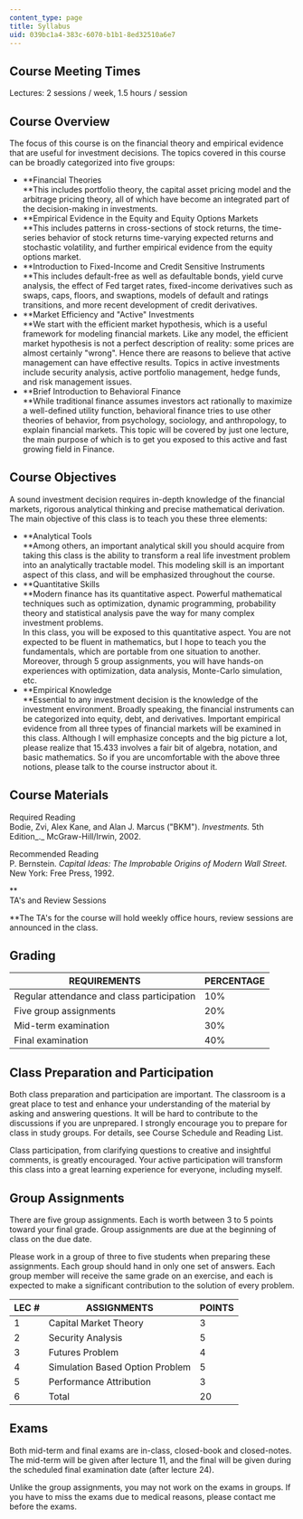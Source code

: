 ```yaml
---
content_type: page
title: Syllabus
uid: 039bc1a4-383c-6070-b1b1-8ed32510a6e7
---
```


Course Meeting Times
--------------------

Lectures: 2 sessions / week, 1.5 hours / session

Course Overview
---------------

The focus of this course is on the financial theory and empirical evidence that are useful for investment decisions. The topics covered in this course can be broadly categorized into five groups:

*   **Financial Theories  
    **This includes portfolio theory, the capital asset pricing model and the arbitrage pricing theory, all of which have become an integrated part of the decision-making in investments.
*   **Empirical Evidence in the Equity and Equity Options Markets  
    **This includes patterns in cross-sections of stock returns, the time-series behavior of stock returns time-varying expected returns and stochastic volatility, and further empirical evidence from the equity options market.
*   **Introduction to Fixed-Income and Credit Sensitive Instruments  
    **This includes default-free as well as defaultable bonds, yield curve analysis, the effect of Fed target rates, fixed-income derivatives such as swaps, caps, floors, and swaptions, models of default and ratings transitions, and more recent development of credit derivatives.
*   **Market Efficiency and "Active" Investments  
    **We start with the efficient market hypothesis, which is a useful framework for modeling financial markets. Like any model, the efficient market hypothesis is not a perfect description of reality: some prices are almost certainly "wrong". Hence there are reasons to believe that active management can have effective results. Topics in active investments include security analysis, active portfolio management, hedge funds, and risk management issues.
*   **Brief Introduction to Behavioral Finance  
    **While traditional finance assumes investors act rationally to maximize a well-defined utility function, behavioral finance tries to use other theories of behavior, from psychology, sociology, and anthropology, to explain financial markets. This topic will be covered by just one lecture, the main purpose of which is to get you exposed to this active and fast growing field in Finance.

Course Objectives
-----------------

A sound investment decision requires in-depth knowledge of the financial markets, rigorous analytical thinking and precise mathematical derivation. The main objective of this class is to teach you these three elements:

*   **Analytical Tools  
    **Among others, an important analytical skill you should acquire from taking this class is the ability to transform a real life investment problem into an analytically tractable model. This modeling skill is an important aspect of this class, and will be emphasized throughout the course.
*   **Quantitative Skills  
    **Modern finance has its quantitative aspect. Powerful mathematical techniques such as optimization, dynamic programming, probability theory and statistical analysis pave the way for many complex investment problems.  
    In this class, you will be exposed to this quantitative aspect. You are not expected to be fluent in mathematics, but I hope to teach you the fundamentals, which are portable from one situation to another. Moreover, through 5 group assignments, you will have hands-on experiences with optimization, data analysis, Monte-Carlo simulation, etc.
*   **Empirical Knowledge  
    **Essential to any investment decision is the knowledge of the investment environment. Broadly speaking, the financial instruments can be categorized into equity, debt, and derivatives. Important empirical evidence from all three types of financial markets will be examined in this class. Although I will emphasize concepts and the big picture a lot, please realize that 15.433 involves a fair bit of algebra, notation, and basic mathematics. So if you are uncomfortable with the above three notions, please talk to the course instructor about it.

Course Materials
----------------

Required Reading  
Bodie, Zvi, Alex Kane, and Alan J. Marcus ("BKM"). _Investments._ 5th Edition_._ McGraw-Hill/Irwin, 2002.

Recommended Reading  
P. Bernstein. _Capital Ideas: The Improbable Origins of Modern Wall Street._ New York: Free Press, 1992.

**  
TA's and Review Sessions  
  
**The TA's for the course will hold weekly office hours, review sessions are announced in the class.

Grading
-------

| REQUIREMENTS | PERCENTAGE |
| --- | --- |
| Regular attendance and class participation | 10% |
| Five group assignments     | 20% |
| Mid-term examination  | 30% |
| Final examination  | 40% 

Class Preparation and Participation
-----------------------------------

Both class preparation and participation are important. The classroom is a great place to test and enhance your understanding of the material by asking and answering questions. It will be hard to contribute to the discussions if you are unprepared. I strongly encourage you to prepare for class in study groups. For details, see Course Schedule and Reading List.

Class participation, from clarifying questions to creative and insightful comments, is greatly encouraged. Your active participation will transform this class into a great learning experience for everyone, including myself.

Group Assignments
-----------------

There are five group assignments. Each is worth between 3 to 5 points toward your final grade. Group assignments are due at the beginning of class on the due date.

Please work in a group of three to five students when preparing these assignments. Each group should hand in only one set of answers. Each group member will receive the same grade on an exercise, and each is expected to make a significant contribution to the solution of every problem.

| LEC # | ASSIGNMENTS | POINTS |
| --- | --- | --- |
| 1 | Capital Market Theory | 3 |
| 2 | Security Analysis | 5 |
| 3 | Futures Problem | 4 |
| 4 | Simulation Based Option Problem | 5 |
| 5 | Performance Attribution | 3 |
| 6 | Total | 20 

Exams
-----

Both mid-term and final exams are in-class, closed-book and closed-notes. The mid-term will be given after lecture 11, and the final will be given during the scheduled final examination date (after lecture 24).

Unlike the group assignments, you may not work on the exams in groups. If you have to miss the exams due to medical reasons, please contact me before the exams.